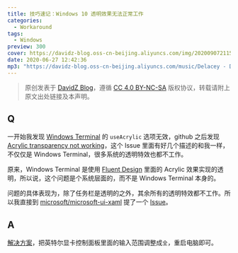 ```yaml
---
title: 技巧速记：Windows 10 透明效果无法正常工作
categories:
  - Workaround
tags:
  - Windows
preview: 300
cover: https://davidz-blog.oss-cn-beijing.aliyuncs.com/img/20200907211531-1599484533.png
date: 2020-06-27 12:42:36
mp3: "https://davidz-blog.oss-cn-beijing.aliyuncs.com/music/Delacey - Dream It Possible.mp3"
---
```


> 原创发表于 [DavidZ Blog](https://blog.davidz.cn)，遵循 [CC 4.0 BY-NC-SA](https://creativecommons.org/licenses/by-nc-sa/4.0/legalcode) 版权协议，转载请附上原文出处链接及本声明。

## Q

一开始我发现 [Windows Terminal](https://github.com/microsoft/terminal) 的 `useAcrylic` 选项无效，github 之后发现 [Acrylic transparency not working](https://github.com/microsoft/terminal/issues/1414)，这个 Issue 里面有好几个描述的和我一样，不仅仅是 Windows Terminal，很多系统的透明特效也都不工作。

原来，Windows Terminal 是使用 [Fluent Design](https://www.microsoft.com/design/fluent/#/) 里面的 Acrylic 效果实现的透明，所以说，这个问题是个系统层面的，而不是 Windows Terminal 本身的。

问题的具体表现为，除了任务栏是透明的之外，其余所有的透明特效都不工作。所以我直接到 [microsoft/microsoft-ui-xaml](https://github.com/microsoft/microsoft-ui-xaml) 提了一个 [Issue](https://github.com/microsoft/microsoft-ui-xaml/issues/2737)。

## A

[解决方案](https://github.com/microsoft/microsoft-ui-xaml/issues/2737#issuecomment-650471950)，把英特尔显卡控制面板里面的输入范围调整成`全`，重启电脑即可。
